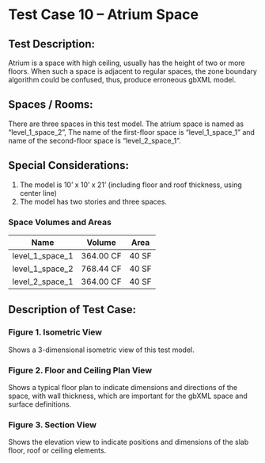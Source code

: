 # Test Case 10 – Atrium Space
## Test Description:
Atrium is a space with high ceiling, usually has the height of two or more floors. When such a space is adjacent to regular spaces, the zone boundary algorithm could be confused, thus, produce erroneous gbXML model.
## Spaces / Rooms:
There are three spaces in this test model. The atrium space is named as “level_1_space_2”, The name of the first-floor space is “level_1_space_1” and name of the second-floor space is “level_2_space_1”.
## Special Considerations:
1.	The model is 10’ x 10’ x 21’ (including floor and roof thickness, using center line)
2.	The model has two stories and three spaces.
### Space Volumes and Areas
| Name            | Volume    | Area  |
|-----------------|-----------|-------|
| level_1_space_1 | 364.00 CF | 40 SF |
| level_1_space_2 | 768.44 CF | 40 SF |
| level_2_space_1 | 364.00 CF | 40 SF |


## Description of Test Case:
### Figure 1. Isometric View
Shows a 3-dimensional isometric view of this test model.
### Figure 2. Floor and Ceiling Plan View
Shows a typical floor plan to indicate dimensions and directions of the space, with wall thickness, which are important for the gbXML space and surface definitions.  

### Figure 3. Section View
Shows the elevation view to indicate positions and dimensions of the slab floor, roof or ceiling elements.
